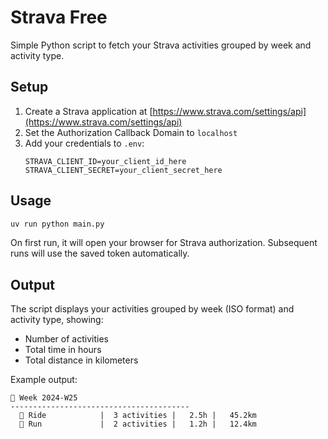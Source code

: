 # Strava Free

Simple Python script to fetch your Strava activities grouped by week and activity type.

## Setup

1. Create a Strava application at [https://www.strava.com/settings/api](https://www.strava.com/settings/api)
2. Set the Authorization Callback Domain to `localhost`
3. Add your credentials to `.env`:
   ```
   STRAVA_CLIENT_ID=your_client_id_here
   STRAVA_CLIENT_SECRET=your_client_secret_here
   ```

## Usage

```bash
uv run python main.py
```

On first run, it will open your browser for Strava authorization. Subsequent runs will use the saved token automatically.

## Output

The script displays your activities grouped by week (ISO format) and activity type, showing:
- Number of activities
- Total time in hours
- Total distance in kilometers

Example output:
```
📅 Week 2024-W25
----------------------------------------
  🏃 Ride            |  3 activities |   2.5h |   45.2km
  🏃 Run             |  2 activities |   1.2h |   12.4km
```
